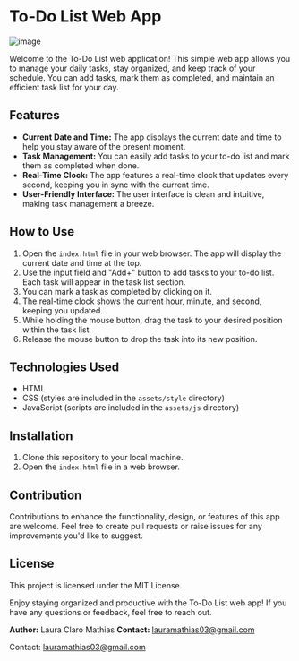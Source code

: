 # To-Do List Web App

![image](https://github.com/CEPIZIN/TO-DO-LIST-APP/assets/116749645/65b66001-8093-43bd-aa7c-8b268f1c1a47)


Welcome to the To-Do List web application! This simple web app allows you to manage your daily tasks, stay organized, and keep track of your schedule. You can add tasks, mark them as completed, and maintain an efficient task list for your day.

## Features

- **Current Date and Time:** The app displays the current date and time to help you stay aware of the present moment.
- **Task Management:** You can easily add tasks to your to-do list and mark them as completed when done.
- **Real-Time Clock:** The app features a real-time clock that updates every second, keeping you in sync with the current time.
- **User-Friendly Interface:** The user interface is clean and intuitive, making task management a breeze.

## How to Use

1. Open the `index.html` file in your web browser. The app will display the current date and time at the top.
2. Use the input field and "Add+" button to add tasks to your to-do list. Each task will appear in the task list section.
3. You can mark a task as completed by clicking on it.
4. The real-time clock shows the current hour, minute, and second, keeping you updated.
5. While holding the mouse button, drag the task to your desired position within the task list
6. Release the mouse button to drop the task into its new position.


## Technologies Used

- HTML
- CSS (styles are included in the `assets/style` directory)
- JavaScript (scripts are included in the `assets/js` directory)

## Installation

1. Clone this repository to your local machine.
2. Open the `index.html` file in a web browser.

## Contribution

Contributions to enhance the functionality, design, or features of this app are welcome. Feel free to create pull requests or raise issues for any improvements you'd like to suggest.

## License

This project is licensed under the MIT License.

Enjoy staying organized and productive with the To-Do List web app! If you have any questions or feedback, feel free to reach out.

**Author:** Laura Claro Mathias
**Contact:** lauramathias03@gmail.com

Contact: lauramathias03@gmail.com







